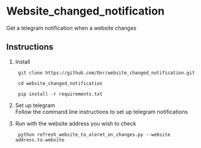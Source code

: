 # Website_changed_notification
Get a telegram notification when a website changes

## Instructions
1) Install 


        git clone https://github.com/Onr/website_changed_notification.git
    
        cd website_changed_notification
    
        pip install -r requirements.txt
2) Set up telegram  
Follow the command line instructions to set up telegram notifications

3) Run with the website address you wish to check
    
        python refresh_website_to_aleret_on_changes.py --website address.to.website 

